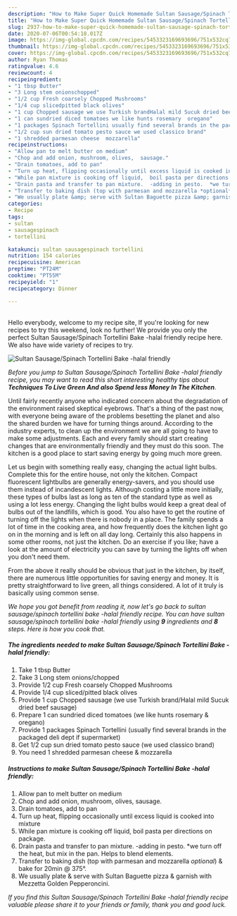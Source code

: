 ```yaml
---
description: "How to Make Super Quick Homemade Sultan Sausage/Spinach Tortellini Bake -halal friendly"
title: "How to Make Super Quick Homemade Sultan Sausage/Spinach Tortellini Bake -halal friendly"
slug: 2937-how-to-make-super-quick-homemade-sultan-sausage-spinach-tortellini-bake-halal-friendly
date: 2020-07-06T00:54:18.017Z
image: https://img-global.cpcdn.com/recipes/5453323169693696/751x532cq70/sultan-sausagespinach-tortellini-bake-halal-friendly-recipe-main-photo.jpg
thumbnail: https://img-global.cpcdn.com/recipes/5453323169693696/751x532cq70/sultan-sausagespinach-tortellini-bake-halal-friendly-recipe-main-photo.jpg
cover: https://img-global.cpcdn.com/recipes/5453323169693696/751x532cq70/sultan-sausagespinach-tortellini-bake-halal-friendly-recipe-main-photo.jpg
author: Ryan Thomas
ratingvalue: 4.6
reviewcount: 4
recipeingredient:
- "1 tbsp Butter"
- "3 Long stem onionschopped"
- "1/2 cup Fresh coarsely Chopped Mushrooms"
- "1/4 cup slicedpitted black olives"
- "1 cup Chopped sausage we use Turkish brandHalal mild Sucuk dried beef sausage"
- "1 can sundried diced tomatoes we like hunts rosemary  oregano"
- "1 packages Spinach Tortellini usually find several brands in the packaged deli dept if supermarket"
- "1/2 cup sun dried tomato pesto sauce we used classico brand"
- "1 shredded parmesan cheese  mozzarella"
recipeinstructions:
- "Allow pan to melt butter on medium"
- "Chop and add onion, mushroom, olives,  sausage."
- "Drain tomatoes, add to pan"
- "Turn up heat, flipping occasionally until excess liquid is cooked into mixture"
- "While pan mixture is cooking off liquid,  boil pasta per directions on package."
- "Drain pasta and transfer to pan mixture.  -adding in pesto.  *we turn off the heat, but mix in the pan. Helps to blend elements."
- "Transfer to baking dish (top with parmesan and mozzarella *optional*) &amp; bake for 20min @ 375°."
- "We usually plate &amp; serve with Sultan Baguette pizza &amp; garnish with Mezzetta Golden Pepperoncini."
categories:
- Recipe
tags:
- sultan
- sausagespinach
- tortellini

katakunci: sultan sausagespinach tortellini 
nutrition: 154 calories
recipecuisine: American
preptime: "PT24M"
cooktime: "PT55M"
recipeyield: "1"
recipecategory: Dinner

---
```

<br>
Hello everybody, welcome to my recipe site, If you're looking for new recipes to try this weekend, look no further! We provide you only the perfect Sultan Sausage/Spinach Tortellini Bake -halal friendly recipe here. We also have wide variety of recipes to try.
<br>


![Sultan Sausage/Spinach Tortellini Bake -halal friendly](https://img-global.cpcdn.com/recipes/5453323169693696/751x532cq70/sultan-sausagespinach-tortellini-bake-halal-friendly-recipe-main-photo.jpg)

<i>Before you jump to Sultan Sausage/Spinach Tortellini Bake -halal friendly recipe, you may want to read this short interesting healthy tips about 
<strong>Techniques To Live Green And also Spend less Money In The Kitchen</strong>.</i>
</br>

Until fairly recently anyone who indicated concern about the degradation of the environment raised skeptical eyebrows. That's a thing of the past now, with everyone being aware of the problems besetting the planet and also the shared burden we have for turning things around. According to the industry experts, to clean up the environment we are all going to have to make some adjustments. Each and every family should start creating changes that are environmentally friendly and they must do this soon. The kitchen is a good place to start saving energy by going much more green.

Let us begin with something really easy, changing the actual light bulbs. Complete this for the entire house, not only the kitchen. Compact fluorescent lightbulbs are generally energy-savers, and you should use them instead of incandescent lights. Although costing a little more initially, these types of bulbs last as long as ten of the standard type as well as using a lot less energy. Changing the light bulbs would keep a great deal of bulbs out of the landfills, which is good. You also have to get the routine of turning off the lights when there is nobody in a place. The family spends a lot of time in the cooking area, and how frequently does the kitchen light go on in the morning and is left on all day long. Certainly this also happens in some other rooms, not just the kitchen. Do an exercise if you like; have a look at the amount of electricity you can save by turning the lights off when you don't need them.

From the above it really should be obvious that just in the kitchen, by itself, there are numerous little opportunities for saving energy and money. It is pretty straightforward to live green, all things considered. A lot of it truly is basically using common sense.


<i>We hope you got benefit from reading it, now let's go back to sultan sausage/spinach tortellini bake -halal friendly recipe. You can have sultan sausage/spinach tortellini bake -halal friendly using <strong>9</strong> ingredients and <strong>8</strong> steps. Here is how you cook that.
</i>

##### The ingredients needed to make Sultan Sausage/Spinach Tortellini Bake -halal friendly:

1. Take 1 tbsp Butter
1. Take 3 Long stem onions/chopped
1. Provide 1/2 cup Fresh coarsely Chopped Mushrooms
1. Provide 1/4 cup sliced/pitted black olives
1. Provide 1 cup Chopped sausage (we use Turkish brand/Halal mild Sucuk dried beef sausage)
1. Prepare 1 can sundried diced tomatoes (we like hunts rosemary &amp; oregano)
1. Provide 1 packages Spinach Tortellini (usually find several brands in the packaged deli dept if supermarket)
1. Get 1/2 cup sun dried tomato pesto sauce (we used classico brand)
1. You need 1 shredded parmesan cheese &amp; mozzarella


##### Instructions to make Sultan Sausage/Spinach Tortellini Bake -halal friendly:

1. Allow pan to melt butter on medium
1. Chop and add onion, mushroom, olives,  sausage.
1. Drain tomatoes, add to pan
1. Turn up heat, flipping occasionally until excess liquid is cooked into mixture
1. While pan mixture is cooking off liquid,  boil pasta per directions on package.
1. Drain pasta and transfer to pan mixture.  -adding in pesto.  *we turn off the heat, but mix in the pan. Helps to blend elements.
1. Transfer to baking dish (top with parmesan and mozzarella *optional*) &amp; bake for 20min @ 375°.
1. We usually plate &amp; serve with Sultan Baguette pizza &amp; garnish with Mezzetta Golden Pepperoncini.


<i>If you find this Sultan Sausage/Spinach Tortellini Bake -halal friendly recipe valuable please share it to your friends or family, thank you and good luck.</i>
